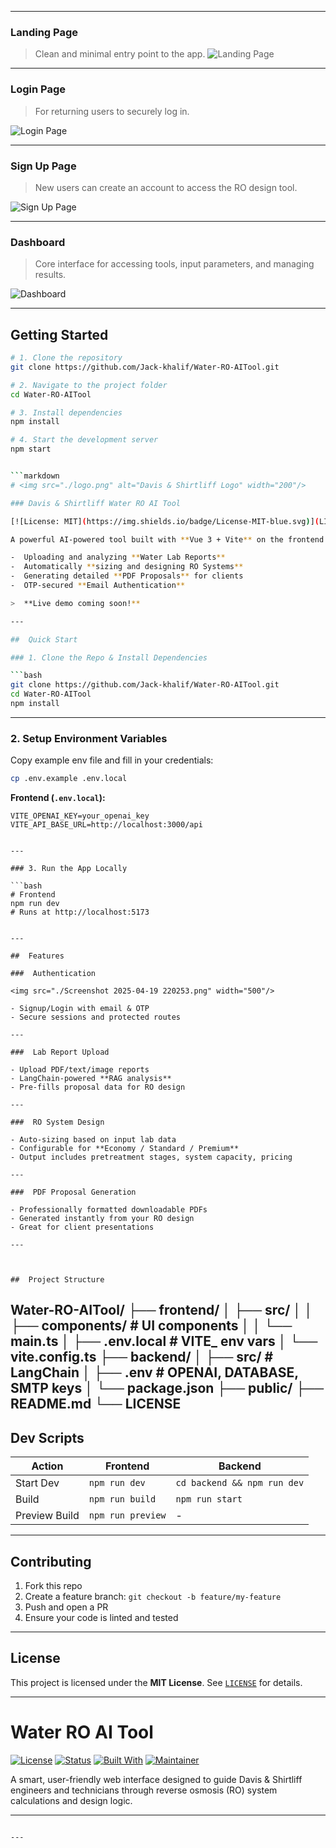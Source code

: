 

---

###  Landing Page

> Clean and minimal entry point to the app.
![Landing Page](https://github.com/Jack-khalif/Water-RO-AITool/blob/main/landing%20page.png)


---


###  Login Page

> For returning users to securely log in.

![Login Page](https://github.com/Jack-khalif/Water-RO-AITool/blob/main/login%20page.png)

---

###  Sign Up Page

> New users can create an account to access the RO design tool.

![Sign Up Page](https://github.com/Jack-khalif/Water-RO-AITool/blob/main/sign%20up%20page.png)

---

###  Dashboard

> Core interface for accessing tools, input parameters, and managing results.

![Dashboard](https://github.com/Jack-khalif/Water-RO-AITool/blob/main/dashboard.png)

---

##  Getting Started

```bash
# 1. Clone the repository
git clone https://github.com/Jack-khalif/Water-RO-AITool.git

# 2. Navigate to the project folder
cd Water-RO-AITool

# 3. Install dependencies
npm install

# 4. Start the development server
npm start


```markdown
# <img src="./logo.png" alt="Davis & Shirtliff Logo" width="200"/>

### Davis & Shirtliff Water RO AI Tool

[![License: MIT](https://img.shields.io/badge/License-MIT-blue.svg)](LICENSE)

A powerful AI-powered tool built with **Vue 3 + Vite** on the frontend and **Node.js + LangChain** backend, designed for:

-  Uploading and analyzing **Water Lab Reports**
-  Automatically **sizing and designing RO Systems**
-  Generating detailed **PDF Proposals** for clients
-  OTP-secured **Email Authentication**

>  **Live demo coming soon!**

---

##  Quick Start

### 1. Clone the Repo & Install Dependencies

```bash
git clone https://github.com/Jack-khalif/Water-RO-AITool.git
cd Water-RO-AITool
npm install
```

---

### 2. Setup Environment Variables

Copy example env file and fill in your credentials:

```bash
cp .env.example .env.local
```

**Frontend (`.env.local`):**

```env
VITE_OPENAI_KEY=your_openai_key
VITE_API_BASE_URL=http://localhost:3000/api
```


```

---

### 3. Run the App Locally

```bash
# Frontend
npm run dev
# Runs at http://localhost:5173


---

##  Features

###  Authentication

<img src="./Screenshot 2025-04-19 220253.png" width="500"/>

- Signup/Login with email & OTP
- Secure sessions and protected routes

---

###  Lab Report Upload

- Upload PDF/text/image reports
- LangChain-powered **RAG analysis**
- Pre-fills proposal data for RO design

---

###  RO System Design

- Auto-sizing based on input lab data
- Configurable for **Economy / Standard / Premium**
- Output includes pretreatment stages, system capacity, pricing

---

###  PDF Proposal Generation

- Professionally formatted downloadable PDFs
- Generated instantly from your RO design
- Great for client presentations

---



##  Project Structure

```
Water-RO-AITool/
├── frontend/
│   ├── src/
│   │   ├── components/       # UI components
│   │   └── main.ts
│   ├── .env.local            # VITE_ env vars
│   └── vite.config.ts
├── backend/
│   ├── src/                  # LangChain
│   ├── .env                  # OPENAI, DATABASE, SMTP keys
│   └── package.json
├── public/
├── README.md
└── LICENSE
---


##  Dev Scripts

| Action | Frontend | Backend |
|--------|----------|---------|
| Start Dev | `npm run dev` | `cd backend && npm run dev` |
| Build | `npm run build` | `npm run start` |
| Preview Build | `npm run preview` | - |

---

##  Contributing

1. Fork this repo  
2. Create a feature branch: `git checkout -b feature/my-feature`  
3. Push and open a PR  
4. Ensure your code is linted and tested  

---

##  License

This project is licensed under the **MIT License**. See [`LICENSE`](./LICENSE) for details.

---
#  Water RO AI Tool

[![License](https://img.shields.io/badge/license-MIT-blue.svg)](LICENSE)
[![Status](https://img.shields.io/badge/status-active-brightgreen)]()
[![Built With](https://img.shields.io/badge/built_with-React-blue?logo=react)]()
[![Maintainer](https://img.shields.io/badge/maintainer-Jack--khalif-blue)](https://github.com/Jack-khalif)

A smart, user-friendly web interface designed to guide Davis & Shirtliff engineers and technicians through reverse osmosis (RO) system calculations and design logic.

---

```

---

